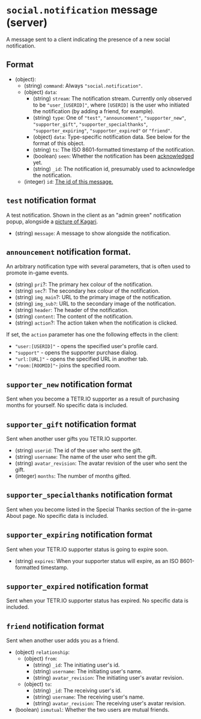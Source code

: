 # `social.notification` message (server)

A message sent to a client indicating the presence of a new social notification.

## Format

* (object):
    * (string) `command`: Always `"social.notification"`.
    * (object) `data`:
        * (string) `stream`: The notification stream. Currently only observed to be `"user_[USERID]"`, where `[USERID]`
          is the user who initiated the notification (by adding a friend, for example).
        * (string) `type`: One of `"test"`, `"announcement"`, `"supporter_new"`, `"supporter_gift"`, `"supporter_specialthanks"`, `"supporter_expiring"`, `"supporter_expired"` or `"friend"`.
        * (object) `data`: Type-specific notification data. See below for the format of this object.
        * (string) `ts`: The ISO 8601-formatted timestamp of the notification.
        * (boolean) `seen`: Whether the notification has been [acknowledged](client_social_notifications_ack.md) yet.
        * (string) `_id`: The notification id, presumably used to acknowledge the notification.
    * (integer) `id`: [The id of this message.](../Ribbon.md#id-messages)
    
## `test` notification format

A test notification. Shown in the client as an "admin green" notification popup, alongside a
[picture of Kagari](https://tetr.io/user-content/avatars/5e331c3ce24a5a3e258f7a1b.jpg?rv=1601325213424).

* (string) `message`: A message to show alongside the notification.

## `announcement` notification format.

An arbitrary notification type with several parameters, that is often used to promote in-game events.

* (string) `pri`?: The primary hex colour of the notification.
* (string) `sec`?: The secondary hex colour of the notification.
* (string) `img_main`?: URL to the primary image of the notification. 
* (string) `img_sub?`: URL to the secondary image of the notification.
* (string) `header`: The header of the notification.
* (string) `content`: The content of the notification.
* (string) `action`?: The action taken when the notification is clicked.

If set, the `action` parameter has one the following effects in the client:

* `"user:[USERID]"` - opens the specified user's profile card.
* `"support"` - opens the supporter purchase dialog.
* `"url:[URL]"` - opens the specified URL in another tab.
* `"room:[ROOMID]"`- joins the specified room.

## `supporter_new` notification format

Sent when you become a TETR.IO supporter as a result of purchasing months for yourself. No specific data is included.

## `supporter_gift` notification format

Sent when another user gifts you TETR.IO supporter.

<!-- see https://kagar.in/disappointment.png for context -->

* (string) `userid`: The id of the user who sent the gift.
* (string) `username`: The name of the user who sent the gift.
* (string) `avatar_revision`: The avatar revision of the user who sent the gift.
* (integer) `months`: The number of months gifted.

## `supporter_specialthanks` notification format

Sent when you become listed in the Special Thanks section of the in-game About page. No specific data is included.

## `supporter_expiring` notification format

Sent when your TETR.IO supporter status is going to expire soon.

* (string) `expires`: When your supporter status will expire, as an ISO 8601-formatted timestamp.

## `supporter_expired` notification format

Sent when your TETR.IO supporter status has expired. No specific data is included.

## `friend` notification format

Sent when another user adds you as a friend.

* (object) `relationship`:
    * (object) `from`:
        * (string) `_id`: The initiating user's id.
        * (string) `username`: The initiating user's name.
        * (string) `avatar_revision`: The initiating user's avatar revision.
    * (object) `to`:
        * (string) `_id`: The receiving user's id.
        * (string) `username`: The receiving user's name.
        * (string) `avatar_revision`: The receiving user's avatar revision.
* (boolean) `ismutual`: Whether the two users are mutual friends.